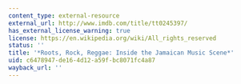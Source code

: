 ```yaml
---
content_type: external-resource
external_url: http://www.imdb.com/title/tt0245397/
has_external_license_warning: true
license: https://en.wikipedia.org/wiki/All_rights_reserved
status: ''
title: '*Roots, Rock, Reggae: Inside the Jamaican Music Scene*'
uid: c6478947-de16-4d12-a59f-bc8071fc4a87
wayback_url: ''
---
```

